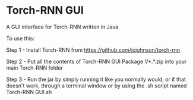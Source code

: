 # Torch-RNN GUI
A GUI interface for Torch-RNN written in Java

To use this:
  
  Step 1 - Install Torch-RNN from https://github.com/jcjohnson/torch-rnn
  
  Step 2 - Put all the contents of Torch-RNN GUI Package V*.*.zip into your main Torch-RNN folder
  
  Step 3 - Run the jar by simply running it like you normally would, or if that doesn't work, through a terminal window or by using the .sh script named Torch-RNN GUI.sh
